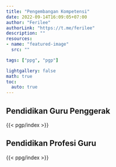 ```yaml
---
title: "Pengembangan Kompetensi"
date: 2022-09-14T16:09:05+07:00
author: "Ferilee"
authorLink: "https://t.me/ferilee"
description: ""
resources:
- name: "featured-image"
  src: ""

tags: ["ppg", "pgp"]

lightgallery: false
math: true
toc:
  auto: true
---
```

## Pendidikan Guru Penggerak
{{< pgp/index >}}

## Pendidikan Profesi Guru
{{< ppg/index >}}
